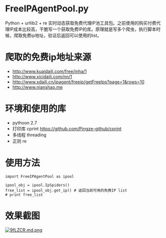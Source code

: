 
# FreeIPAgentPool.py

Python + urllib2 + re 实时动态获取免费代理IP池工具包。之前使用的购买付费代理IP成本比较高，干脆写一个获取免费IP的库。原理就是写多个爬虫，执行脚本时候，爬取免费ip地址，验证后返回可以使用的list。



# 爬取的免费ip地址来源

- http://www.kuaidaili.com/free/inha/1
- http://www.xicidaili.com/nn/1
- http://www.xdaili.cn/ipagent/freeip/getFreeIps?page=1&rows=10
- http://www.nianshao.me


# 环境和使用的库

- pythoon 2.7
- 打印库 cprint https://github.com/Pingze-github/cprint
- 多线程 threading
- 正则 re


# 使用方法

```
import FreeIPAgentPool as ipool  

ipool_obj = ipool.IpSpiders()
free_list = ipool_obj.get_ip() # 返回当前可用的免费IP list
# print free_list

```

# 效果截图

[![9fLZCR.md.png](https://s1.ax1x.com/2018/03/13/9fLZCR.md.png)](https://imgchr.com/i/9fLZCR)
